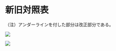 # 新旧対照表

（注）アンダーラインを付した部分は改正部分である。

![](https://www.nta.go.jp/tmp/1073005b-fdb6-49fc-b0b8-d162940cbdee/images/20fa1d784ed34a02cffbb712cad7e17d76df6e7fbd67457c9a3ef19503b8df06.jpg)

![](https://www.nta.go.jp/tmp/1073005b-fdb6-49fc-b0b8-d162940cbdee/images/fd746151a08606b3f8a7a6648d28d600ddd2a1f82ed6d0952decd9108b29c6c4.jpg)